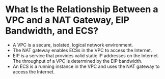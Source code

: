 # What Is the Relationship Between a VPC and a NAT Gateway, EIP Bandwidth, and ECS?<a name="nat_faq_0003"></a>

-   A VPC is a secure, isolated, logical network environment.
-   The NAT gateway enables ECSs in the VPC to access the Internet.
-   EIP is a service that provides valid static IP addresses on the Internet. The throughput of a VPC is determined by the EIP bandwidth.
-   An ECS is a running instance in the VPC and uses the NAT gateway to access the Internet.


